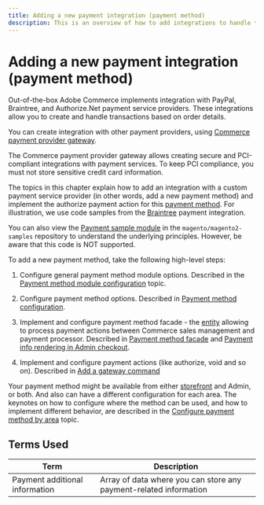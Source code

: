 ```yaml
---
title: Adding a new payment integration (payment method)
description: This is an overview of how to add integrations to handle transactions with other payment providers.
---
```


# Adding a new payment integration (payment method)

Out-of-the-box Adobe Commerce implements integration with PayPal, Braintree, and Authorize.Net payment service providers. These integrations allow you to create and handle transactions based on order details.

You can create integration with other payment providers, using [Commerce payment provider gateway](../payment-gateway/).

<InlineAlert variant="info" slots="text"/>

The Commerce payment provider gateway allows creating secure and PCI-compliant integrations with payment services. To keep PCI compliance, you must not store sensitive credit card information.

The topics in this chapter explain how to add an integration with a custom payment service provider (in other words, add a new payment method) and implement the authorize payment action for this [payment method](https://glossary.magento.com/payment-method). For illustration, we use code
samples from the [Braintree](https://github.com/magento/magento2/tree/2.3/app/code/Magento/Braintree) payment integration.

<InlineAlert variant="info" slots="text"/>

You can also view the [Payment sample module](https://github.com/magento/magento2-samples/tree/master/sample-module-payment-gateway) in the `magento/magento2-samples`
repository to understand the underlying principles. However, be aware that this code is NOT supported.

To add a new payment method, take the following high-level steps:

1. Configure general payment method module options. Described in the [Payment method module configuration](module-configuration.md) topic.

1. Configure payment method options. Described in [Payment method configuration](payment-option-config.md).

1. Implement and configure payment method facade - the [entity](https://glossary.magento.com/entity) allowing to process payment actions between Commerce sales management and payment processor. Described in [Payment method facade](facade-configuration.md) and [Payment info rendering in Admin checkout](formblocktype.md).

1. Implement and configure payment actions (like authorize, void and so on). Described in [Add a gateway command](payment-action.md)

Your payment method might be available from either [storefront](https://glossary.magento.com/storefront) and Admin, or both. And also can have a different configuration for each area. The keynotes on how to configure where the method can be used, and how to implement different behavior, are described in the [Configure payment method by area](admin-integration.md) topic.

## Terms Used

| Term        | Description |
| ----------- | ----------- |
| Payment additional information| Array of data where you can store any payment-related information|
